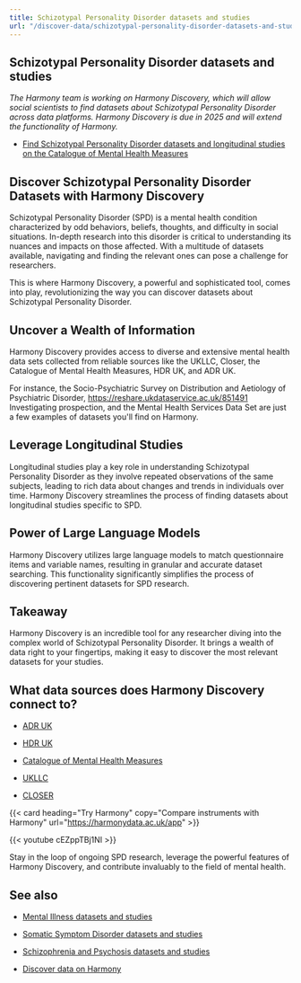 ```yaml
---
title: Schizotypal Personality Disorder datasets and studies
url: "/discover-data/schizotypal-personality-disorder-datasets-and-studies"
---
```


## Schizotypal Personality Disorder datasets and studies

*The Harmony team is working on Harmony Discovery, which will allow social scientists to find datasets about Schizotypal Personality Disorder across data platforms. Harmony Discovery is due in 2025 and will extend the functionality of Harmony.*

* [Find Schizotypal Personality Disorder datasets and longitudinal studies on the Catalogue of Mental Health Measures](https://www.cataloguementalhealth.ac.uk/?content=search&query=Topic:schizotypal+personality+disorder)

## Discover Schizotypal Personality Disorder Datasets with Harmony Discovery

Schizotypal Personality Disorder (SPD) is a mental health condition characterized by odd behaviors, beliefs, thoughts, and difficulty in social situations. In-depth research into this disorder is critical to understanding its nuances and impacts on those affected. With a multitude of datasets available, navigating and finding the relevant ones can pose a challenge for researchers. 

This is where Harmony Discovery, a powerful and sophisticated tool, comes into play, revolutionizing the way you can discover datasets about Schizotypal Personality Disorder.

## Uncover a Wealth of Information

Harmony Discovery provides access to diverse and extensive mental health data sets collected from reliable sources like the UKLLC, Closer, the Catalogue of Mental Health Measures, HDR UK, and ADR UK. 

For instance, the Socio-Psychiatric Survey on Distribution and Aetiology of Psychiatric Disorder, https://reshare.ukdataservice.ac.uk/851491 Investigating prospection, and the Mental Health Services Data Set are just a few examples of datasets you'll find on Harmony. 

## Leverage Longitudinal Studies

Longitudinal studies play a key role in understanding Schizotypal Personality Disorder as they involve repeated observations of the same subjects, leading to rich data about changes and trends in individuals over time. Harmony Discovery streamlines the process of finding datasets about longitudinal studies specific to SPD.

## Power of Large Language Models

Harmony Discovery utilizes large language models to match questionnaire items and variable names, resulting in granular and accurate dataset searching. This functionality significantly simplifies the process of discovering pertinent datasets for SPD research. 

## Takeaway

Harmony Discovery is an incredible tool for any researcher diving into the complex world of Schizotypal Personality Disorder. It brings a wealth of data right to your fingertips, making it easy to discover the most relevant datasets for your studies.


## What data sources does Harmony Discovery connect to?

* [ADR UK](https://www.adruk.org/data-access/data-catalogue/)

* [HDR UK](https://www.healthdatagateway.org/)

* [Catalogue of Mental Health Measures](https://www.cataloguementalhealth.ac.uk/)

* [UKLLC](https://explore.ukllc.ac.uk)

* [CLOSER](https://closer.ac.uk/)

{{< card heading="Try Harmony" copy="Compare instruments with Harmony" url="https://harmonydata.ac.uk/app" >}}

{{< youtube cEZppTBj1NI >}}


Stay in the loop of ongoing SPD research, leverage the powerful features of Harmony Discovery, and contribute invaluably to the field of mental health.

## See also

* [Mental Illness datasets and studies](/discover-data/mental-illness-datasets-and-studies)

* [Somatic Symptom Disorder datasets and studies](/discover-data/somatic-symptom-disorder-datasets-and-studies)

* [Schizophrenia and Psychosis datasets and studies](/discover-data/schizophrenia-and-psychosis-datasets-and-studies)

* [Discover data on Harmony](/discover-data)